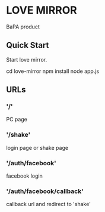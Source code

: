 # LOVE MIRROR

BaPA product

## Quick Start

Start love mirror.

  cd love-mirror
  npm install
  node app.js

## URLs

###  '/'

PC page

### '/shake'

login page or shake page

### '/auth/facebook'

facebook login

### '/auth/facebook/callback'

callback url and redirect to 'shake'

